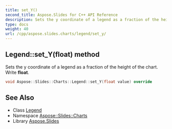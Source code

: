 ```yaml
---
title: set_Y()
second_title: Aspose.Slides for C++ API Reference
description: Sets the y coordinate of a legend as a fraction of the height of the chart. Write float.
type: docs
weight: 40
url: /cpp/aspose.slides.charts/legend/set_y/
---
```

## Legend::set_Y(float) method


Sets the y coordinate of a legend as a fraction of the height of the chart. Write **float**.

```cpp
void Aspose::Slides::Charts::Legend::set_Y(float value) override
```

## See Also

* Class [Legend](./)
* Namespace [Aspose::Slides::Charts](../)
* Library [Aspose.Slides](../../)
